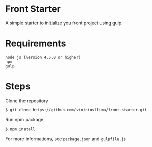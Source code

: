 # Front Starter
A simple starter to initialize you front project using gulp.

# Requirements
```
node js (version 4.5.0 or higher)
npm
gulp
```
# Steps
Clone the repository
```sh
$ git clone https://github.com/viniciusllima/front-starter.git
```

Run npm package
```sh
$ npm install
```

For more informations, see `package.json` and `gulpfile.js`
